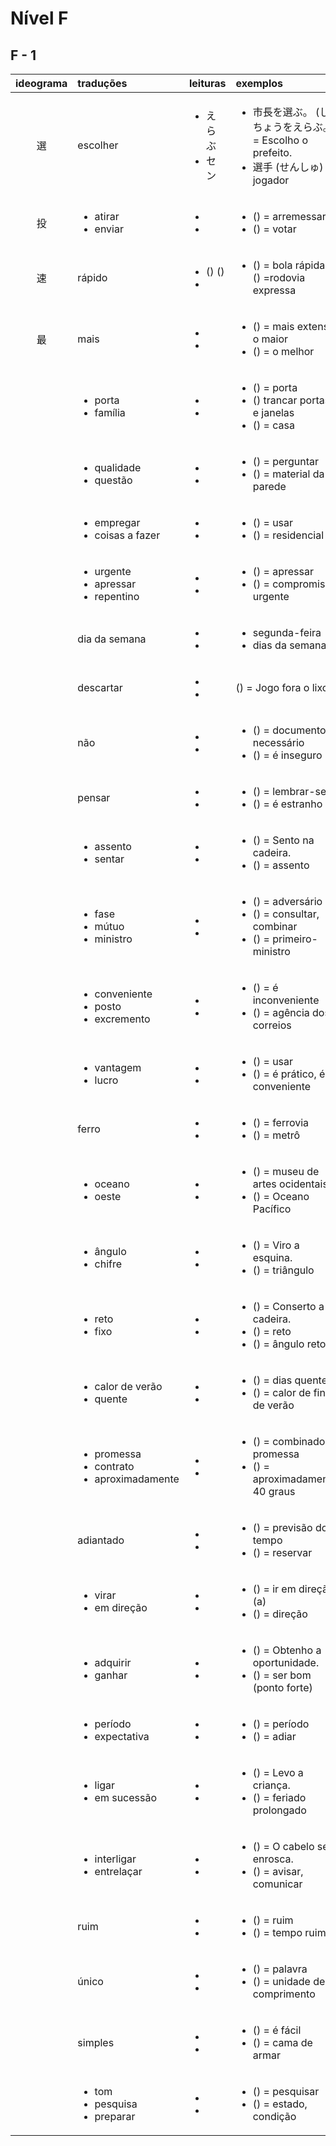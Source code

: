 # Nível F

## F - 1

| ideograma | traduções | leituras | exemplos |
|:---:|:---|:---|:---|
| 選 | escolher |<ul><li>えらぶ</li><li>セン</li></ul>|<ul><li>市長を選ぶ。 (しちょうをえらぶ。) = Escolho o prefeito.</li><li>選手 (せんしゅ) = jogador</li></ul>|
| 投 |<ul><li>atirar</li><li>enviar</li></ul>|<ul><li></li><li></li></ul>|<ul><li> () = arremessar</li><li> () = votar</li></ul>|
| 速 | rápido |<ul><li> () ()</li><li></li></ul>|<ul><li> () = bola rápida</li> () =rodovia expressa</ul>|<ul><li></li><li></li></ul>|
| 最 | mais |<ul><li></li><li></li></ul>|<ul><li> () = mais extenso, o maior</li><li> () = o melhor</li></ul>|
|  |<ul><li>porta</li><li>família</li></ul>|<ul><li></li><li></li></ul>|<ul><li> () = porta</li><li> () trancar portas e janelas</li><li> () = casa</li></ul>|
|  |<ul><li>qualidade</li><li>questão</li></ul>|<ul><li></li><li></li></ul>|<ul><li> () = perguntar</li><li> () = material da parede</li></ul>|
|  |<ul><li>empregar</li><li>coisas a fazer</li></ul>|<ul><li></li><li></li></ul>|<ul><li> () = usar</li><li> () = residencial</li></ul>|
|  |<ul><li>urgente</li><li>apressar</li><li>repentino</li></ul>|<ul><li></li><li></li></ul>|<ul><li> () = apressar</li><li> () = compromisso urgente</li></ul>|
|  | dia da semana |<ul><li></li><li></li></ul>|<ul><li>segunda-feira</li><li>dias da semana</li></ul>|
|  | descartar |<ul><li></li><li></li></ul>| () = Jogo fora o lixo. |
|  | não |<ul><li></li><li></li></ul>|<ul><li> () = documento necessário</li><li> () = é inseguro</li></ul>|
|  | pensar |<ul><li></li><li></li></ul>|<ul><li> () = lembrar-se</li><li> () = é estranho</li></ul>|
|  | <ul><li>assento</li><li>sentar</li></ul>|<ul><li></li><li></li></ul>|<ul><li> () = Sento na cadeira.</li><li> () = assento</li></ul>|
|  |<ul><li>fase</li><li>mútuo</li><li>ministro</li></ul>|<ul><li></li><li></li></ul>|<ul><li> () = adversário</li><li> () = consultar, combinar</li><li> () = primeiro-ministro</ul>|
|  |<ul><li>conveniente</li><li>posto</li><li>excremento</li></ul>|<ul><li></li><li></li></ul>|<ul><li> () = é inconveniente</li><li> () = agência dos correios</li></ul>|
|  |<ul><li>vantagem</li><li>lucro</li></ul>|<ul><li></li><li></li></ul>|<ul><li> () = usar</li><li> () = é prático, é conveniente</li></ul>|
|  | ferro |<ul><li></li><li></li></ul>|<ul><li> () = ferrovia</li><li> () = metrô</li></ul>|
|  | <ul><li>oceano</li><li>oeste</li></ul>|<ul><li></li><li></li></ul>|<ul><li> () = museu de artes ocidentais</li><li> () = Oceano Pacífico</li></ul>|
|  |<ul><li>ângulo</li><li>chifre</li></ul>|<ul><li></li><li></li></ul>|<ul><li> () = Viro a esquina.</li><li> () = triângulo</li></ul>|
|  |<ul><li>reto</li><li>fixo</li></ul>|<ul><li></li><li></li></ul>|<ul><li> () = Conserto a cadeira.</li><li> () = reto</li><li> () = ângulo reto</li></ul>|
|  |<ul><li>calor de verão</li><li>quente</li></ul>|<ul><li></li><li></li></ul>|<ul><li> () = dias quentes</li><li> () = calor de final de verão</li></ul>|
|  |<ul><li>promessa</li><li>contrato</li><li>aproximadamente</li></ul>|<ul><li></li><li></li></ul>|<ul><li> () = combinado, promessa</li><li> () = aproximadamente 40 graus</li></ul>|
|  | adiantado |<ul><li></li><li></li></ul>|<ul><li> () = previsão do tempo</li><li> () = reservar</li></ul>|
|  |<ul><li>virar</li><li>em direção</li></ul>|<ul><li></li><li></li></ul>|<ul><li> () = ir em direção (a)</li><li> () = direção</li></ul>|
|  |<ul><li>adquirir</li><li>ganhar</li></ul>|<ul><li></li><li></li></ul>|<ul><li> () = Obtenho a oportunidade.</li><li> () = ser bom (ponto forte)</li></ul>|
|  |<ul><li>período</li><li>expectativa</li></ul>|<ul><li></li><li></li></ul>|<ul><li> () = período</li><li> () = adiar</li></ul>|
|  |<ul><li>ligar</li><li>em sucessão</li></ul>|<ul><li></li><li></li></ul>|<ul><li> () = Levo a criança.</li><li> () = feriado prolongado</li></ul>|
|  |<ul><li>interligar</li><li>entrelaçar</li></ul>|<ul><li></li><li></li></ul>|<ul><li> () = O cabelo se enrosca.</li><li> () = avisar, comunicar</li></ul>|
|  | ruim |<ul><li></li><li></li></ul>|<ul><li> () = ruim</li><li> () = tempo ruim</li></ul>|
|  | único |<ul><li></li><li></li></ul>|<ul><li> () = palavra</li><li> () = unidade de comprimento</li></ul>|
|  | simples |<ul><li></li><li></li></ul>|<ul><li> () = é fácil</li><li> () = cama de armar</li></ul>|
|  |<ul><li>tom</li><li>pesquisa</li><li> preparar</li></ul>|<ul><li></li><li></li></ul>|<ul><li> () = pesquisar</li><li> () = estado, condição</li></ul>|